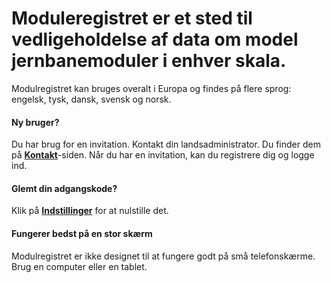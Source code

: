 ﻿# **Moduleregistret** er et sted til vedligeholdelse af data om model jernbanemoduler i enhver skala.
Modulregistret kan bruges overalt i Europa og findes på flere sprog: engelsk, tysk, dansk, svensk og norsk.

#### Ny bruger?
Du har brug for en invitation. Kontakt din landsadministrator.
Du finder dem på [**Kontakt**](/Contact)-siden.
Når du har en invitation, kan du registrere dig og logge ind.

#### Glemt din adgangskode?
Klik på [**Indstillinger**](/Users/Settings) for at nulstille det.

#### Fungerer bedst på en stor skærm
Modulregistret er ikke designet til at fungere godt på små telefonskærme.
Brug en computer eller en tablet.